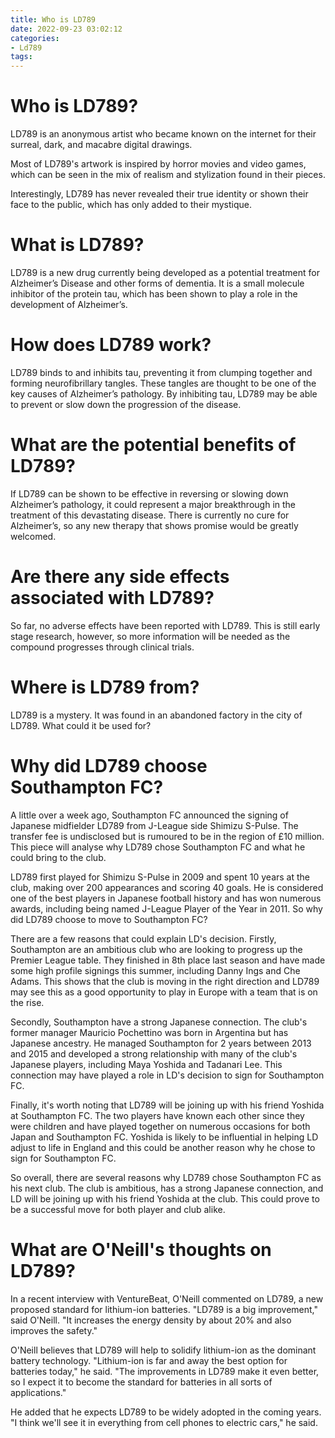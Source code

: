 ```yaml
---
title: Who is LD789
date: 2022-09-23 03:02:12
categories:
- Ld789
tags:
---
```



#  Who is LD789?

LD789 is an anonymous artist who became known on the internet for their surreal, dark, and macabre digital drawings.

Most of LD789's artwork is inspired by horror movies and video games, which can be seen in the mix of realism and stylization found in their pieces.

Interestingly, LD789 has never revealed their true identity or shown their face to the public, which has only added to their mystique.

#  What is LD789?

LD789 is a new drug currently being developed as a potential treatment for Alzheimer’s Disease and other forms of dementia. It is a small molecule inhibitor of the protein tau, which has been shown to play a role in the development of Alzheimer’s.

# How does LD789 work?

LD789 binds to and inhibits tau, preventing it from clumping together and forming neurofibrillary tangles. These tangles are thought to be one of the key causes of Alzheimer’s pathology. By inhibiting tau, LD789 may be able to prevent or slow down the progression of the disease.

# What are the potential benefits of LD789?

If LD789 can be shown to be effective in reversing or slowing down Alzheimer’s pathology, it could represent a major breakthrough in the treatment of this devastating disease. There is currently no cure for Alzheimer’s, so any new therapy that shows promise would be greatly welcomed.

# Are there any side effects associated with LD789?

So far, no adverse effects have been reported with LD789. This is still early stage research, however, so more information will be needed as the compound progresses through clinical trials.

#  Where is LD789 from?

LD789 is a mystery. It was found in an abandoned factory in the city of LD789. What could it be used for?

#  Why did LD789 choose Southampton FC?

A little over a week ago, Southampton FC announced the signing of Japanese midfielder LD789 from J-League side Shimizu S-Pulse. The transfer fee is undisclosed but is rumoured to be in the region of £10 million. This piece will analyse why LD789 chose Southampton FC and what he could bring to the club.

LD789 first played for Shimizu S-Pulse in 2009 and spent 10 years at the club, making over 200 appearances and scoring 40 goals. He is considered one of the best players in Japanese football history and has won numerous awards, including being named J-League Player of the Year in 2011. So why did LD789 choose to move to Southampton FC?

There are a few reasons that could explain LD's decision. Firstly, Southampton are an ambitious club who are looking to progress up the Premier League table. They finished in 8th place last season and have made some high profile signings this summer, including Danny Ings and Che Adams. This shows that the club is moving in the right direction and LD789 may see this as a good opportunity to play in Europe with a team that is on the rise.

Secondly, Southampton have a strong Japanese connection. The club's former manager Mauricio Pochettino was born in Argentina but has Japanese ancestry. He managed Southampton for 2 years between 2013 and 2015 and developed a strong relationship with many of the club's Japanese players, including Maya Yoshida and Tadanari Lee. This connection may have played a role in LD's decision to sign for Southampton FC.

 Finally, it's worth noting that LD789 will be joining up with his friend Yoshida at Southampton FC. The two players have known each other since they were children and have played together on numerous occasions for both Japan and Southampton FC. Yoshida is likely to be influential in helping LD adjust to life in England and this could be another reason why he chose to sign for Southampton FC.

So overall, there are several reasons why LD789 chose Southampton FC as his next club. The club is ambitious, has a strong Japanese connection, and LD will be joining up with his friend Yoshida at the club. This could prove to be a successful move for both player and club alike.

#  What are O'Neill's thoughts on LD789?

In a recent interview with VentureBeat, O'Neill commented on LD789, a new proposed standard for lithium-ion batteries. "LD789 is a big improvement," said O'Neill. "It increases the energy density by about 20% and also improves the safety."

O'Neill believes that LD789 will help to solidify lithium-ion as the dominant battery technology. "Lithium-ion is far and away the best option for batteries today," he said. "The improvements in LD789 make it even better, so I expect it to become the standard for batteries in all sorts of applications."

He added that he expects LD789 to be widely adopted in the coming years. "I think we'll see it in everything from cell phones to electric cars," he said.
